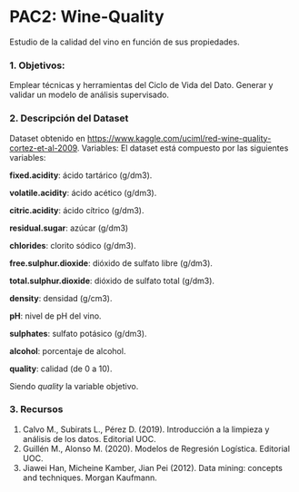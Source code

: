 # PAC2: Wine-Quality
Estudio de la calidad del vino en función de sus propiedades.

### 1. Objetivos:
Emplear técnicas y herramientas del Ciclo de Vida del Dato.
Generar y validar un modelo de análisis supervisado.

### 2. Descripción del Dataset
Dataset obtenido en https://www.kaggle.com/uciml/red-wine-quality-cortez-et-al-2009.
Variables:
El dataset está compuesto por las siguientes variables:

**fixed.acidity**: ácido tartárico (g/dm3).

**volatile.acidity**: ácido acético (g/dm3).

**citric.acidity**: ácido cítrico (g/dm3).

**residual.sugar**: azúcar (g/dm3)

**chlorides**: clorito sódico (g/dm3).

**free.sulphur.dioxide**: dióxido de sulfato libre (g/dm3).

**total.sulphur.dioxide**: dióxido de sulfato total (g/dm3).

**density**: densidad (g/cm3).

**pH**: nivel de pH del vino.

**sulphates**: sulfato potásico (g/dm3).

**alcohol**: porcentaje de alcohol.

**quality**: calidad (de 0 a 10).

Siendo *quality* la variable objetivo.

### 3. Recursos
1. Calvo M., Subirats L., Pérez D. (2019). Introducción a la limpieza y análisis de los datos. Editorial UOC.
2. Guillén M., Alonso M. (2020). Modelos de Regresión Logística. Editorial UOC.
3. Jiawei Han, Micheine Kamber, Jian Pei (2012). Data mining: concepts and techniques. Morgan Kaufmann.
